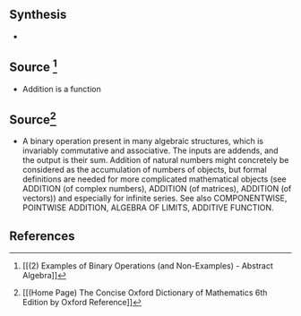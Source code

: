 ## Synthesis
- 
## Source [^1]
- Addition is a function

## Source[^2]
- A binary operation present in many algebraic structures, which is invariably commutative and associative. The inputs are addends, and the output is their sum. Addition of natural numbers might concretely be considered as the accumulation of numbers of objects, but formal definitions are needed for more complicated mathematical objects (see ADDITION (of complex numbers), ADDITION (of matrices), ADDITION (of vectors)) and especially for infinite series. See also COMPONENTWISE, POINTWISE ADDITION, ALGEBRA OF LIMITS, ADDITIVE FUNCTION.
## References

[^1]: [[(2) Examples of Binary Operations (and Non-Examples)  - Abstract Algebra]]
[^2]: [[(Home Page) The Concise Oxford Dictionary of Mathematics 6th Edition by Oxford Reference]]